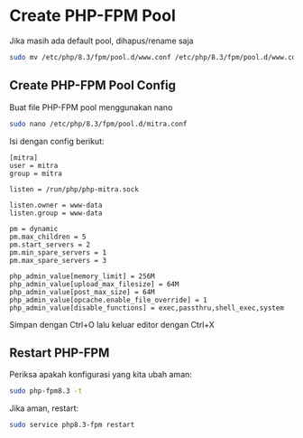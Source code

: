 # Create PHP-FPM Pool

Jika masih ada default pool, dihapus/rename saja
```bash
sudo mv /etc/php/8.3/fpm/pool.d/www.conf /etc/php/8.3/fpm/pool.d/www.conf.bak
```

## Create PHP-FPM Pool Config
Buat file PHP-FPM pool menggunakan nano
```bash
sudo nano /etc/php/8.3/fpm/pool.d/mitra.conf
```

Isi dengan config berikut:
```ssh_conf
[mitra]
user = mitra
group = mitra

listen = /run/php/php-mitra.sock

listen.owner = www-data
listen.group = www-data

pm = dynamic
pm.max_children = 5
pm.start_servers = 2
pm.min_spare_servers = 1
pm.max_spare_servers = 3

php_admin_value[memory_limit] = 256M
php_admin_value[upload_max_filesize] = 64M
php_admin_value[post_max_size] = 64M
php_admin_value[opcache.enable_file_override] = 1
php_admin_value[disable_functions] = exec,passthru,shell_exec,system
```

Simpan dengan Ctrl+O lalu keluar editor dengan Ctrl+X

## Restart PHP-FPM
Periksa apakah konfigurasi yang kita ubah aman:
```bash
sudo php-fpm8.3 -t
```
Jika aman, restart:
```bash
sudo service php8.3-fpm restart
```